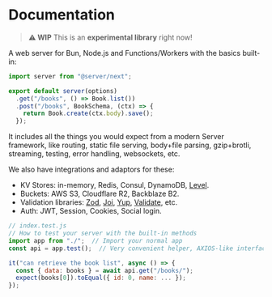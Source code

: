 # Documentation

> **⚠️ WIP** This is an **experimental library** right now!

A web server for Bun, Node.js and Functions/Workers with the basics built-in:

```js
import server from "@server/next";

export default server(options)
  .get("/books", () => Book.list())
  .post("/books", BookSchema, (ctx) => {
    return Book.create(ctx.body).save();
  });
```

It includes all the things you would expect from a modern Server framework, like routing, static file serving, body+file parsing, gzip+brotli, streaming, testing, error handling, websockets, etc.

We also have integrations and adaptors for these:

- KV Stores: in-memory, Redis, Consul, DynamoDB, [Level](https://github.com/Level/level).
- Buckets: AWS S3, Cloudflare R2, Backblaze B2.
- Validation libraries: [Zod](https://zod.dev/), [Joi](https://joi.dev/), [Yup](https://github.com/jquense/yup), [Validate](https://validatejs.org), etc.
- Auth: JWT, Session, Cookies, Social login.

```js
// index.test.js
// How to test your server with the built-in methods
import app from "./";  // Import your normal app
const api = app.test();  // Very convenient helper, AXIOS-like interface

it("can retrieve the book list", async () => {
  const { data: books } = await api.get("/books/");
  expect(books[0]).toEqual({ id: 0, name: ... });
});
```
